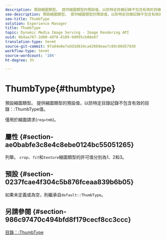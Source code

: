 ```yaml
---
description: 預設縮圖類型。 提供縮圖類型的預設值，以防特定目錄記錄不包含有效的目錄ThumbType值。
seo-description: 預設縮圖類型。 提供縮圖類型的預設值，以防特定目錄記錄不包含有效的目錄ThumbType值。
seo-title: ThumbType
solution: Experience Manager
title: ThumbType
topic: Dynamic Media Image Serving - Image Rendering API
uuid: 0b4aa767-2d80-4df8-8189-9d095cb88e87
translation-type: tm+mt
source-git-commit: 97a84e8e7edd3d834ca42069eae7c09c00d57938
workflow-type: tm+mt
source-wordcount: '104'
ht-degree: 3%

---
```



# ThumbType{#thumbtype}

預設縮圖類型。 提供縮圖類型的預設值，以防特定目錄記錄不包含有效的目錄：:ThumbType值。

僅用於縮圖請求(`req=tmb`)。

## 屬性 {#section-ae0babfe3c8e4c8ebe0124bc55051265}

列舉。 *`crop`*、*`fit`*&#x200B;和&#x200B;*`texture`*&#x200B;縮圖類型的許可值分別為1、2和3。

## 預設 {#section-0237fcae4f304c5b876fceaa839b6b05}

如果未定義或為空，則繼承自`default::ThumbType`。

## 另請參閱 {#section-986c97470c494bfd8f179cecf8cc3ccc}

[目錄：:ThumbType](../../../../../is-api/image-catalog/image-serving-api-ref/c-image-catalog-reference/c-image-svg-data-reference/c-image-data-reference/r-thumbtype-cat.md#reference-41149ddffc8749cba2f8d9c8e2611e03)
